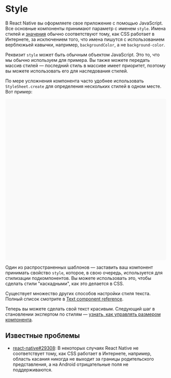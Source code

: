 # Style

В React Native вы оформляете свое приложение с помощью JavaScript. Все основные компоненты принимают параметр с именем `style`. Имена стилей и [значения](colors.md) обычно соответствуют тому, как CSS работает в Интернете, за исключением того, что имена пишутся с использованием верблюжьей кавычки, например, `backgroundColor`, а не `background-color`.

Реквизит `style` может быть обычным объектом JavaScript. Это то, что мы обычно используем для примера. Вы также можете передать массив стилей — последний стиль в массиве имеет приоритет, поэтому вы можете использовать его для наследования стилей.

По мере усложнения компонента часто удобнее использовать `StyleSheet.create` для определения нескольких стилей в одном месте. Вот пример:

<div data-snack-id="@bndby/style" data-snack-platform="web" data-snack-preview="true" data-snack-theme="light" style="overflow:hidden;background:#F9F9F9;border:1px solid var(--color-border);border-radius:4px;height:505px;width:100%"></div>

Один из распространенных шаблонов — заставить ваш компонент принимать свойство `style`, которое, в свою очередь, используется для стилизации подкомпонентов. Вы можете использовать это, чтобы сделать стили "каскадными", как это делается в CSS.

Существует множество других способов настройки стиля текста. Полный список смотрите в [Text component reference](../components/text.md).

Теперь вы можете сделать свой текст красивым. Следующий шаг в становлении экспертом по стилям — [узнать, как управлять размером компонента](height-and-width.md).

## Известные проблемы

-   [react-native#29308](https://github.com/facebook/react-native/issues/29308#issuecomment-792864162): В некоторых случаях React Native не соответствует тому, как CSS работает в Интернете, например, область касания никогда не выходит за границы родительского представления, а на Android отрицательные поля не поддерживаются.
